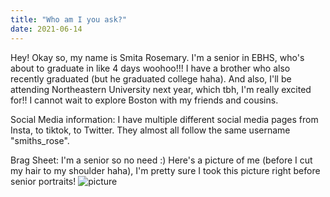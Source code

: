 ```yaml
---
title: "Who am I you ask?"
date: 2021-06-14
---
```



Hey! Okay so, my name is Smita Rosemary. I'm a senior in EBHS, who's about to graduate in like 4 days woohoo!!!
I have a brother who also recently graduated (but he graduated college haha). And also, I'll be attending Northeastern University next year, which tbh, I'm really excited for!! I cannot wait to explore Boston with my friends and cousins.

Social Media information: I have multiple different social media pages from Insta, to tiktok, to Twitter. They almost all follow the same username "smiths_rose".

Brag Sheet: I'm a senior so no need :)
Here's a picture of me (before I cut my hair to my shoulder haha), I'm pretty sure I took this picture right before senior portraits!
![picture](https://user-images.githubusercontent.com/66581893/121976211-5ceccd00-cd51-11eb-887b-778b4fc65736.JPG)
